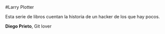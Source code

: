 #Larry Plotter

Esta serie de libros cuentan la historia de un hacker de los que hay pocos.

**Diego Prieto**, Git lover
